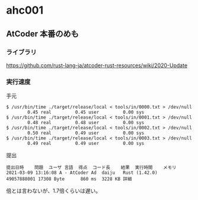# ahc001

## AtCoder 本番のめも

### ライブラリ

https://github.com/rust-lang-ja/atcoder-rust-resources/wiki/2020-Update

### 実行速度

手元

```console
$ /usr/bin/time ./target/release/local < tools/in/0000.txt > /dev/null
        0.45 real         0.45 user         0.00 sys
$ /usr/bin/time ./target/release/local < tools/in/0001.txt > /dev/null
        0.48 real         0.48 user         0.00 sys
$ /usr/bin/time ./target/release/local < tools/in/0002.txt > /dev/null
        0.50 real         0.49 user         0.00 sys
$ /usr/bin/time ./target/release/local < tools/in/0003.txt > /dev/null
        0.49 real         0.49 user         0.00 sys
```

提出

```text
提出日時	問題	ユーザ	言語	得点	コード長	結果	実行時間	メモリ	
2021-03-09 13:16:08	A - AtCoder Ad	daiju	Rust (1.42.0)	49057888001	17308 Byte		860 ms	3228 KB	詳細
```

倍とは言わないが、1.7倍くらいは遅い。

